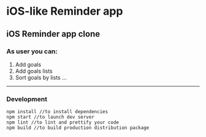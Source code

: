 # iOS-like Reminder app

## iOS Reminder app clone

### As user you can:

1. Add goals
2. Add goals lists
3. Sort goals by lists
   ...

---

### Development

```
npm install //to install dependencies
npm start //to launch dev server
npm lint //to lint and prettify your code
npm build //to build production distribution package
```
